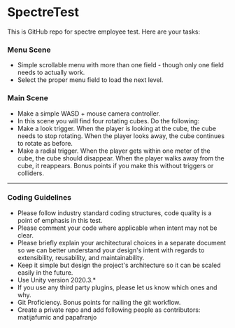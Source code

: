 # SpectreTest
This is GitHub repo for spectre employee test. Here are your tasks:

### Menu Scene
- Simple scrollable menu with more than one field - though only one field needs to actually work.
- Select the proper menu field to load the next level.

### Main Scene
- Make a simple WASD + mouse camera controller.
- In this scene you will find four rotating cubes. Do the following:
 - Make a look trigger. When the player is looking at the cube, the cube needs to stop rotating. When the player looks away, the cube continues to rotate as before.
 - Make a radial trigger. When the player gets within one meter of the cube, the cube should disappear. When the player walks away from the cube, it reappears. Bonus points if you make this without triggers or colliders.

---

### Coding Guidelines
- Please follow industry standard coding structures, code quality is a point of emphasis in this test.
- Please comment your code where applicable when intent may not be clear.
- Please briefly explain your architectural choices in a separate document so we can better understand your design's intent with regards to extensibility, reusability, and maintainability.
- Keep it simple but design the project's architecture so it can be scaled easily in the future. 
- Use Unity version 2020.3.*
- If you use any third party plugins, please let us know which ones and why.
- Git Proficiency. Bonus points for nailing the git workflow.
- Create a private repo and add following people as contributors: matijafumic and papafranjo
